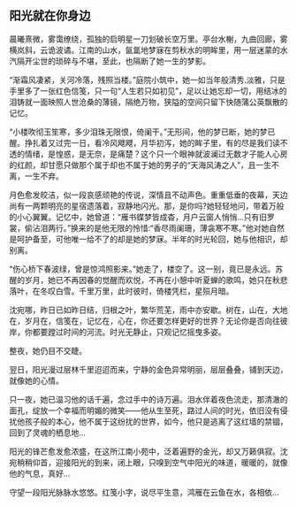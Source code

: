 ## 阳光就在你身边

晨曦熹微，雾霭缭绕，孤独的启明星一刀划破长空万里。亭台水榭，九曲回廊，雾横岚斜，云诡波谲。江南的山水，氤氲地梦寐在剪秋水的明眸里，用一层迷蒙的水汽隔开尘世的琐碎与不堪，至此，也隔断了她一生的梦影。

“渐霜风凄紧，关河冷落，残照当楼。”庭院小筑中，她一如当年般清秀.淡雅，只是手里多了一张红色信笺，只一句“人生若只如初见”，足以让她忘却一切，用结冰的泪铸就一面映照人世沧桑的薄镜，隔绝万物，狭隘的空间只留下快随蒲公英飘散的记忆。

“小楼吹彻玉笙寒，多少泪珠无限恨，倚阑干。”无形间，他的梦已断，她的梦已醒。挣扎着又过完一日，看冷风飕飕，月华初泻，她的眸子里，有的尽是我们读不透的情绪，是惶惑，是无奈，是痛楚？这个只一个眼神就波澜过无数才子能人心房的红颜，却甘愿只做那个属于却也不属于她的男子的“天海风涛之人”，且一生不离，一生不弃。

月色愈发皎洁，似一段哀感顽艳的传说，深情且不动声色。重重低垂的夜幕，天边尚有一两颗明亮的星宿遗落着，寂静地闪光。那，是你吗?她轻轻地问，带着万般的小心翼翼。记忆中，她曾道：“雁书蝶梦皆成杳，月户云窗人悄悄...只有旧罗裳，偷沾泪两行。”换来的是他无限的怜惜:“香尽雨阑珊，薄衾寒不寒。”他对她自然是呵护备至，可他唯一给不了的却是她的梦寐。半年的时光轮回，她与他相识，却别离。

“伤心桥下春波绿，曾是惊鸿照影来。”她走了，楼空了。这一别，竟已是永远。苏醒的岁月，她已不再因春的觉醒而欢悦，不再在小憩中听夏蝉的歌鸣，她只在秋悲落叶，在冬叹白雪。千里万里，此时彼时，倚楼凭栏，星殒月暗。

沈宛哪，昨日已如昨日结，归根之叶，繁华荒芜，雨中亦安歇。树在，山在，大地在，岁月在，信笺在，记忆在，心在，你还要怎样更好的世界？无论你是否向往彼岸，你都要蹚过时间的河流。时光无静止，只观记忆摇曳多姿。

整夜，她仍目不交睫。

翌日，阳光漫过层林千里迢迢而来，宁静的金色异常明丽，层层叠叠，铺到天边，就像她的心情。

只一夜，她已温习他的话千遍，念过手中的诗万遍。泪水伴着夜色流走，那清澈的面孔，绽放一个幸福而明媚的微笑——他从生至死，路过人间的时光，依旧没有侵扰他孩子般的本心，他不属于这纷扰的世界，如今，他只是逃离了这红墙的禁锢，回到了灵魂的栖息地...

阳光的锋芒愈发愈浓盛，在这所江南小苑中，泛着遍野的金光，却又万籁俱寂。沈宛稍稍仰首，迎接阳光的到来，闭上眼，只嗅到空气中阳光的味道，暖暖的，就像他的气息，真好...

守望一段阳光脉脉水悠悠。红笺小字，说尽平生意，鸿雁在云鱼在水，各相依...
